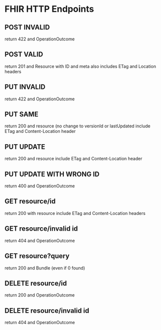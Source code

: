 # FHIR HTTP Endpoints

## POST INVALID
return 422 and OperationOutcome
## POST VALID
return 201 and Resource with ID and meta
also includes ETag and Location headers
## PUT INVALID
return 422 and OperationOutcome
## PUT SAME
return 200 and resource (no change to versionId or lastUpdated
include ETag and Content-Location header
## PUT UPDATE
return 200 and resource
include ETag and Content-Location header
## PUT UPDATE WITH WRONG ID
return 400 and OperationOutcome
## GET resource/id
return 200 with resource
include ETag and Content-Location headers
## GET resource/invalid id
return 404 and OperationOutcome
## GET resource?query
return 200 and Bundle (even if 0 found)
## DELETE resource/id
return 200 and OperationOutcome
## DELETE resource/invalid id
return 404 and OperationOutcome
